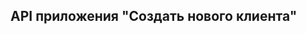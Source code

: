 ## API приложения "Создать нового клиента"

<swagger-ui src= "https://raw.githubusercontent.com/geksogen/TZ_SA_/master/SRS/src/API.yaml" />
<swagger-ui src="https://petstore.swagger.io/v2/swagger.json"/>
